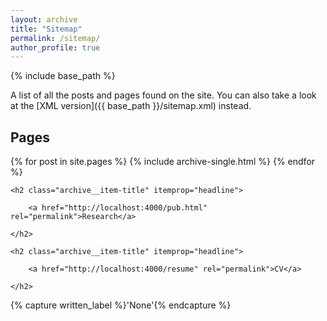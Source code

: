 ```yaml
---
layout: archive
title: "Sitemap"
permalink: /sitemap/
author_profile: true
---
```


{% include base_path %}

A list of all the posts and pages found on the site. You can also take a look at the [XML version]({{ base_path }}/sitemap.xml) instead.


<h2>Pages</h2>
{% for post in site.pages %}
  {% include archive-single.html %}
{% endfor %}

<div class="list__item">
  <article class="archive__item" itemscope="" itemtype="http://schema.org/CreativeWork">
    

    <h2 class="archive__item-title" itemprop="headline">
      
        <a href="http://localhost:4000/pub.html" rel="permalink">Research</a>
      
    </h2>

  </article>
</div>


<div class="list__item">
  <article class="archive__item" itemscope="" itemtype="http://schema.org/CreativeWork">
    

    <h2 class="archive__item-title" itemprop="headline">
      
        <a href="http://localhost:4000/resume" rel="permalink">CV</a>
      
    </h2>

  </article>
</div>

<!---
<h2>Posts</h2>
{% for post in site.posts %}
  {% include archive-single.html %}
{% endfor %}
-->

{% capture written_label %}'None'{% endcapture %}

<!---
{% for collection in site.collections %}
{% unless collection.output == false or collection.label == "posts" %}
  {% capture label %}{{ collection.label }}{% endcapture %}
  {% if label != written_label %}
  <h2>{{ label }}</h2>
  {% capture written_label %}{{ label }}{% endcapture %}
  {% endif %}
{% endunless %}
{% for post in collection.docs %}
  {% unless collection.output == false or collection.label == "posts" %}
  {% include archive-single.html %}
  {% endunless %}
{% endfor %}
{% endfor %}
-->

